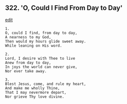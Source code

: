 
## 322.  'O, Could I Find From Day to Day'
[edit](https://docs.google.com/document/d/1Iz98yydvQJLk9Uqy2cQo8V7_Rsll8WAR/edit?mode=html)



    1.
    O, could I find, from day to day, 
    A nearness to my God, 
    Then would my hours glide sweet away. 
    While leaning on His word. 

    2.
    Lord, I desire with Thee to live 
    Anew from day to day, 
    In joys the world can never give, 
    Nor ever take away. 

    3.
    Blest Jesus, come, and rule my heart, 
    And make me wholly Thine, 
    That I may nevermore depart, 
    Nor grieve Thy love divine.
